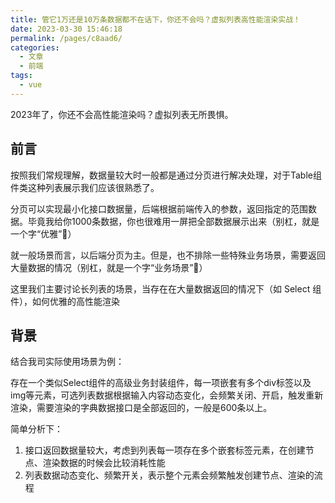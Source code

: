 ```yaml
---
title: 管它1万还是10万条数据都不在话下，你还不会吗？虚拟列表高性能渲染实战！
date: 2023-03-30 15:46:18
permalink: /pages/c8aad6/
categories:
  - 文章
  - 前端
tags:
  - vue
---
```


2023年了，你还不会高性能渲染吗？虚拟列表无所畏惧。

<!-- more -->

## 前言

按照我们常规理解，数据量较大时一般都是通过分页进行解决处理，对于Table组件类这种列表展示我们应该很熟悉了。

分页可以实现最小化接口数据量，后端根据前端传入的参数，返回指定的范围数据。毕竟我给你1000条数据，你也很难用一屏把全部数据展示出来（别杠，就是一个字“优雅”🤡）

就一般场景而言，以后端分页为主。但是，也不排除一些特殊业务场景，需要返回大量数据的情况（别杠，就是一个字“业务场景”🤡）

这里我们主要讨论长列表的场景，当存在在大量数据返回的情况下（如 Select 组件），如何优雅的高性能渲染

## 背景

结合我司实际使用场景为例：

存在一个类似Select组件的高级业务封装组件，每一项嵌套有多个div标签以及img等元素，可选列表数据根据输入内容动态变化，会频繁关闭、开启，触发重新渲染，需要渲染的字典数据接口是全部返回的，一般是600条以上。

简单分析下：

1. 接口返回数据量较大，考虑到列表每一项存在多个嵌套标签元素，在创建节点、渲染数据的时候会比较消耗性能
2. 列表数据动态变化、频繁开关，表示整个元素会频繁触发创建节点、渲染的流程
